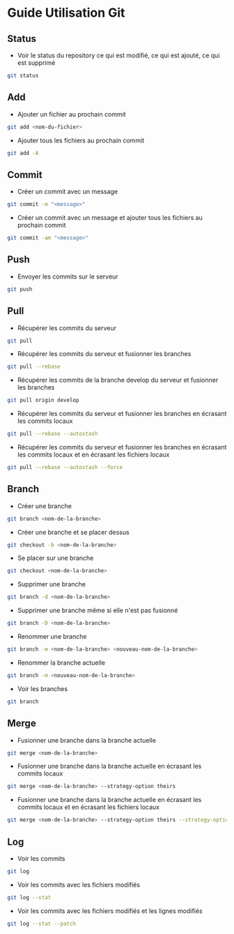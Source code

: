 # Guide Utilisation Git

## Status

* Voir le status du repository ce qui est modifié, ce qui est ajouté, ce qui est supprimé

```bash
git status
```

## Add

* Ajouter un fichier au prochain commit

```bash
git add <nom-du-fichier>
```

* Ajouter tous les fichiers au prochain commit

```bash
git add -A
```

## Commit

* Créer un commit avec un message

```bash
git commit -m "<message>"
```

* Créer un commit avec un message et ajouter tous les fichiers au prochain commit

```bash
git commit -am "<message>"
```

## Push

* Envoyer les commits sur le serveur

```bash
git push
```

## Pull

* Récupérer les commits du serveur

```bash
git pull
```

* Récupérer les commits du serveur et fusionner les branches

```bash
git pull --rebase
```

* Récupérer les commits de la branche develop du serveur et fusionner les branches

```bash
git pull origin develop
```

* Récupérer les commits du serveur et fusionner les branches en écrasant les commits locaux

```bash
git pull --rebase --autostash
```

* Récupérer les commits du serveur et fusionner les branches en écrasant les commits locaux et en écrasant les fichiers locaux

```bash
git pull --rebase --autostash --force
```

## Branch

* Créer une branche

```bash
git branch <nom-de-la-branche>
```

* Créer une branche et se placer dessus

```bash
git checkout -b <nom-de-la-branche>
```

* Se placer sur une branche

```bash
git checkout <nom-de-la-branche>
```

* Supprimer une branche

```bash
git branch -d <nom-de-la-branche>
```

* Supprimer une branche même si elle n'est pas fusionné

```bash
git branch -D <nom-de-la-branche>
```

* Renommer une branche

```bash
git branch -m <nom-de-la-branche> <nouveau-nom-de-la-branche>
```

* Renommer la branche actuelle

```bash
git branch -m <nouveau-nom-de-la-branche>
```

* Voir les branches

```bash
git branch
```

## Merge

* Fusionner une branche dans la branche actuelle

```bash
git merge <nom-de-la-branche>
```

* Fusionner une branche dans la branche actuelle en écrasant les commits locaux

```bash
git merge <nom-de-la-branche> --strategy-option theirs
```

* Fusionner une branche dans la branche actuelle en écrasant les commits locaux et en écrasant les fichiers locaux

```bash
git merge <nom-de-la-branche> --strategy-option theirs --strategy-option ours
```

## Log

* Voir les commits

```bash
git log
```

* Voir les commits avec les fichiers modifiés

```bash
git log --stat
```

* Voir les commits avec les fichiers modifiés et les lignes modifiés

```bash
git log --stat --patch
```